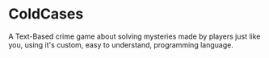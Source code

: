# ColdCases
A Text-Based crime game about solving mysteries made by players just like you, using it's custom, easy to understand, programming language.
